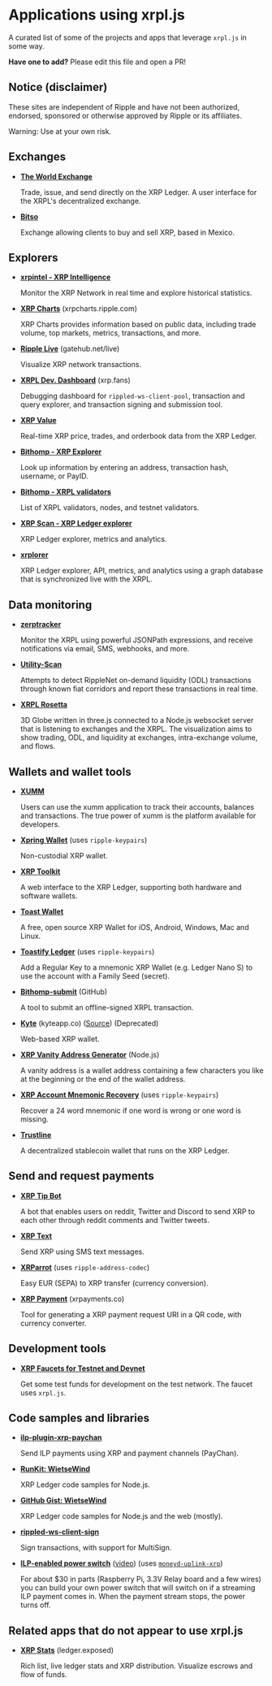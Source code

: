# Applications using xrpl.js

A curated list of some of the projects and apps that leverage `xrpl.js` in some way.

**Have one to add?** Please edit this file and open a PR!

## Notice (disclaimer)

These sites are independent of Ripple and have not been authorized, endorsed, sponsored or otherwise approved by Ripple or its affiliates.

Warning: Use at your own risk.

## Exchanges

- **[The World Exchange](https://www.theworldexchange.net/)**

  Trade, issue, and send directly on the XRP Ledger. A user interface for the XRPL's decentralized exchange.

- **[Bitso](https://bitso.com/)**

  Exchange allowing clients to buy and sell XRP, based in Mexico.

## Explorers

- **[xrpintel - XRP Intelligence](https://xrpintel.com/)**

  Monitor the XRP Network in real time and explore historical statistics.

- **[XRP Charts](https://xrpcharts.ripple.com/)** (xrpcharts.ripple.com)

  XRP Charts provides information based on public data, including trade volume, top markets, metrics, transactions, and more.

- **[Ripple Live](https://gatehub.net/live)** (gatehub.net/live)

  Visualize XRP network transactions.

- **[XRPL Dev. Dashboard](https://xrp.fans/)** (xrp.fans)

  Debugging dashboard for `rippled-ws-client-pool`, transaction and query explorer, and transaction signing and submission tool.

- **[XRP Value](http://xrpvalue.com/)**

  Real-time XRP price, trades, and orderbook data from the XRP Ledger.

- **[Bithomp - XRP Explorer](https://bithomp.com/explorer/)**

  Look up information by entering an address, transaction hash, username, or PayID.

- **[Bithomp - XRPL validators](https://bithomp.com/validators)**

  List of XRPL validators, nodes, and testnet validators.

- **[XRP Scan - XRP Ledger explorer](https://xrpscan.com)**

  XRP Ledger explorer, metrics and analytics.

- **[xrplorer](https://xrplorer.com)**

  XRP Ledger explorer, API, metrics, and analytics using a graph database that is synchronized live with the XRPL.

## Data monitoring

- **[zerptracker](https://zerptracker.com)**

  Monitor the XRPL using powerful JSONPath expressions, and receive notifications via email, SMS, webhooks, and more.

- **[Utility-Scan](https://utility-scan.com)**

  Attempts to detect RippleNet on-demand liquidity (ODL) transactions through known fiat corridors and report these transactions in real time.

- **[XRPL Rosetta](https://threexrp.dev/)**

  3D Globe written in three.js connected to a Node.js websocket server that is listening to exchanges and the XRPL. The visualization aims to show trading, ODL, and liquidity at exchanges, intra-exchange volume, and flows.

## Wallets and wallet tools

- **[XUMM](https://xumm.app/)**

  Users can use the xumm application to track their accounts, balances and transactions. The true power of xumm is the platform available for developers.

- **[Xpring Wallet](https://xpring.io)** (uses `ripple-keypairs`)

  Non-custodial XRP wallet.

- **[XRP Toolkit](https://www.xrptoolkit.com)**

  A web interface to the XRP Ledger, supporting both hardware and software wallets.

- **[Toast Wallet](https://toastwallet.com/)**

  A free, open source XRP Wallet for iOS, Android, Windows, Mac and Linux.

- **[Toastify Ledger](https://github.com/WietseWind/toastify-ledger)** (uses `ripple-keypairs`)

  Add a Regular Key to a mnemonic XRP Wallet (e.g. Ledger Nano S) to use the account with a Family Seed (secret).

- **[Bithomp-submit](https://github.com/Bithomp/bithomp-submit)** (GitHub)

  A tool to submit an offline-signed XRPL transaction.

- **[Kyte](https://kyteapp.co/)** (kyteapp.co) ([Source](https://github.com/WietseWind/Zerp-Wallet)) (Deprecated)

  Web-based XRP wallet.

- **[XRP Vanity Address Generator](https://github.com/WietseWind/xrp-vanity-generator)** (Node.js)

  A vanity address is a wallet address containing a few characters you like at the beginning or the end of the wallet address.

- **[XRP Account Mnemonic Recovery](https://github.com/WietseWind/xrp-mnemonic-recovery)** (uses `ripple-keypairs`)

  Recover a 24 word mnemonic if one word is wrong or one word is missing.
  
- **[Trustline](https://trustline.co)**

  A decentralized stablecoin wallet that runs on the XRP Ledger.

## Send and request payments

- **[XRP Tip Bot](https://www.xrptipbot.com/)**

  A bot that enables users on reddit, Twitter and Discord to send XRP to each other through reddit comments and Twitter tweets.

- **[XRP Text](https://xrptext.com/)**

  Send XRP using SMS text messages.

- **[XRParrot](https://xrparrot.com/)** (uses `ripple-address-codec`)

  Easy EUR (SEPA) to XRP transfer (currency conversion).

- **[XRP Payment](https://xrpayments.co/)** (xrpayments.co)

  Tool for generating a XRP payment request URI in a QR code, with currency converter.

## Development tools

- **[XRP Faucets for Testnet and Devnet](https://xrpl.org/xrp-testnet-faucet.html)**

  Get some test funds for development on the test network. The faucet uses `xrpl.js`.

## Code samples and libraries

- **[ilp-plugin-xrp-paychan](https://github.com/interledgerjs/ilp-plugin-xrp-paychan)**

  Send ILP payments using XRP and payment channels (PayChan).

- **[RunKit: WietseWind](https://runkit.com/wietsewind/)**

  XRP Ledger code samples for Node.js.

- **[GitHub Gist: WietseWind](https://gist.github.com/WietseWind)**

  XRP Ledger code samples for Node.js and the web (mostly).

- **[rippled-ws-client-sign](https://github.com/WietseWind/rippled-ws-client-sign)**

  Sign transactions, with support for MultiSign.

- **[ILP-enabled power switch](https://xrpcommunity.blog/raspberry-pi-interledger-xp-powerswitch-howto/)** ([video](https://www.youtube.com/watch?v=c-eS0HQUuJg)) (uses [`moneyd-uplink-xrp`](https://github.com/interledgerjs/moneyd-uplink-xrp))

  For about $30 in parts (Raspberry Pi, 3.3V Relay board and a few wires) you can build your own power switch that will switch on if a streaming ILP payment comes in. When the payment stream stops, the power turns off.

## Related apps that do not appear to use xrpl.js

- **[XRP Stats](https://ledger.exposed/)** (ledger.exposed)

  Rich list, live ledger stats and XRP distribution. Visualize escrows and flow of funds.

